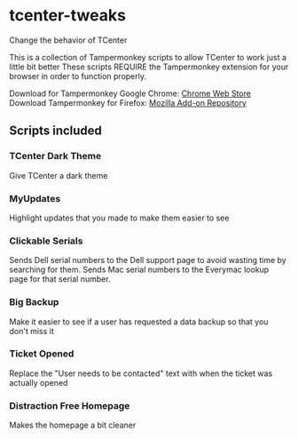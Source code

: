 # tcenter-tweaks
Change the behavior of TCenter

This is a collection of Tampermonkey scripts to allow TCenter to work just a little bit better
These scripts REQUIRE the Tampermonkey extension for your browser in order to function properly.

Download for Tampermonkey Google Chrome: [Chrome Web Store](https://chrome.google.com/webstore/detail/tampermonkey/dhdgffkkebhmkfjojejmpbldmpobfkfo)
Download Tampermonkey for Firefox: [Mozilla Add-on Repository](https://addons.mozilla.org/en-US/firefox/addon/tampermonkey/)

## Scripts included

### TCenter Dark Theme
Give TCenter a dark theme

### MyUpdates
Highlight updates that you made to make them easier to see

### Clickable Serials
Sends Dell serial numbers to the Dell support page to avoid wasting time by searching for them. Sends Mac serial numbers to the Everymac lookup page for that serial number.

### Big Backup
Make it easier to see if a user has requested a data backup so that you don't miss it

### Ticket Opened
Replace the "User needs to be contacted" text with when the ticket was actually opened

### Distraction Free Homepage
Makes the homepage a bit cleaner

